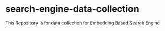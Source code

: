 # search-engine-data-collection
This Repository Is for data collection for Embedding Based Search Engine
